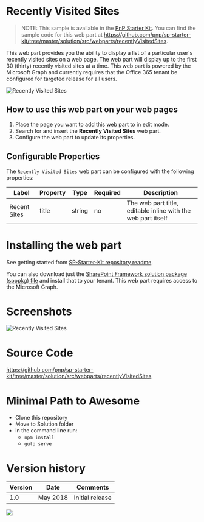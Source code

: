 # Recently Visited Sites

> NOTE: This sample is available in the [PnP Starter Kit](https://github.com/pnp/sp-starter-kit). You can find the sample code for this web part at https://github.com/pnp/sp-starter-kit/tree/master/solution/src/webparts/recentlyVisitedSites.


This web part provides you the ability to display a list of a particular user's recently visited sites on a web page. The web part will display up to the first 30 (thirty) recently visited sites at a time. This web part is powered by the Microsoft Graph and currently requires that the Office 365 tenant be configured for targeted release for all users.

![Recently Visited Sites](https://github.com/pnp/sp-starter-kit/raw/master/assets/images/components/part-recently-visited-sites.gif)

## How to use this web part on your web pages

1. Place the page you want to add this web part to in edit mode.
2. Search for and insert the **Recently Visited Sites** web part.
3. Configure the web part to update its properties.

## Configurable Properties

The `Recently Visited Sites` web part can be configured with the following properties:

| Label | Property | Type | Required | Description |
| ---- | ---- | ---- | ---- | ---- |
| Recent Sites | title | string | no | The web part title, editable inline with the web part itself |

# Installing the web part

See getting started from [SP-Starter-Kit repository readme](https://github.com/pnp/sp-starter-kit). 

You can also download just the [SharePoint Framework solution package (spppkg) file](https://github.com/pnp/sp-starter-kit/blob/master/package/sharepoint-starter-kit.sppkg) and install that to your tenant. This web part requires access to the Microsoft Graph.

# Screenshots

![Recently Visited Sites](https://github.com/pnp/sp-starter-kit/raw/master/assets/images/components/part-recently-visited-sites.png)

# Source Code

https://github.com/pnp/sp-starter-kit/tree/master/solution/src/webparts/recentlyVisitedSites

# Minimal Path to Awesome

- Clone this repository
- Move to Solution folder
- in the command line run:
  - `npm install`
  - `gulp serve`

# Version history

Version|Date|Comments
-------|----|--------
1.0|May 2018|Initial release

<img src="https://m365-visitor-stats.azurewebsites.net/sp-dev-fx-webparts/samples/react-recently-visited-sites" />
